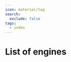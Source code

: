 ```yaml
---
icon: material/tag
search:
  exclude: false
tags:
  - index
---
```


# List of engines

<!-- material/tags { include: [engine-definition] } -->

